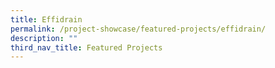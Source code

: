 ```yaml
---
title: Effidrain
permalink: /project-showcase/featured-projects/effidrain/
description: ""
third_nav_title: Featured Projects
---
```

